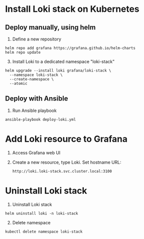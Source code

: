 # Install Loki stack on Kubernetes

## Deploy manually, using helm

1. Define a new repository
```shell
helm repo add grafana https://grafana.github.io/helm-charts
helm repo update
```

3. Install Loki to a dedicated namespace "loki-stack"
```shell
helm upgrade --install loki grafana/loki-stack \
  --namespace loki-stack \
  --create-namespace \
  --atomic
```


## Deploy with Ansible

1. Run Ansible playbook
```shell
ansible-playbook deploy-loki.yml
```


# Add Loki resource to Grafana

1. Access Grafana web UI

2. Create a new resource, type Loki. Set hostname URL:
    ```
    http://loki.loki-stack.svc.cluster.local:3100
    ```


# Uninstall Loki stack

1. Uninstall Loki stack
```shell
helm uninstall loki -n loki-stack
```

2. Delete namespace
```shell
kubectl delete namespace loki-stack
```